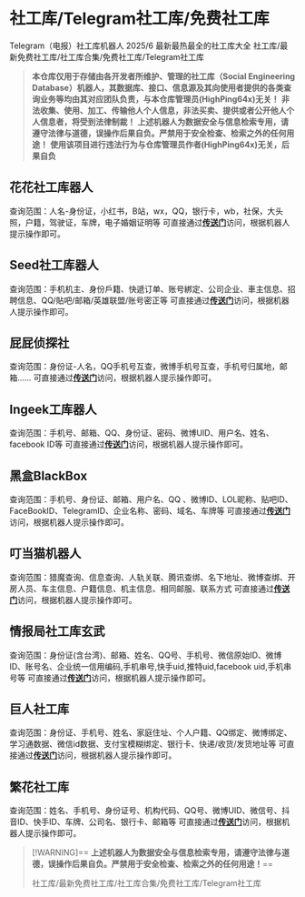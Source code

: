 # 社工库/Telegram社工库/免费社工库

Telegram（电报）社工库机器人
2025/6 最新最热最全的社工库大全
社工库/最新免费社工库/社工库合集/免费社工库/Telegram社工库

> **本仓库仅用于存储由各开发者所维护、管理的社工库（Social Engineering Database）机器人，其数据库、接口、信息源及其向使用者提供的各类查询业务等均由其对应团队负责，与本仓库管理员(HighPing64x)无关！**
> **非法收集、使用、加工、传输他人个人信息，非法买卖、提供或者公开他人个人信息者，将受到法律制裁！**
> **上述机器人为数据安全与信息检索专用，请遵守法律与道德，误操作后果自负。严禁用于安全检查、检索之外的任何用途！**
> **使用该项目进行违法行为与仓库管理员作者(HighPing64x)无关，后果自负**

## 花花社工库器人
查询范围：人名-身份证，小红书，B站，wx，QQ，银行卡，wb，社保，大头照，户籍，驾驶证，车牌，电子婚姻证明等
可直接通过[**传送门**](https://t.me/sgkvipbot?start=vip_1395007)访问，根据机器人提示操作即可。

## Seed社工库器人
查询范围：手机机主、身份戶籍、快遞订单、账号綁定、公司企业、車主信息、招聘信息、QQ/貼吧/邮箱/英雄联盟/账号密正等
可直接通过[**传送门**](https://t.me/SeedSGKBOT?start=PcTZ6SMFtTZcgXJ6UizCuh)访问，根据机器人提示操作即可。

## 屁屁侦探社
查询范围：身份证-人名，QQ手机号互查，微博手机号互查，手机号归属地，邮箱……
可直接通过[**传送门**](http://t.me/ppsgk_bot?start=7992241473)访问，根据机器人提示操作即可。

## Ingeek工库器人
查询范围：手机号、邮箱、QQ、身份证、密码、微博UID、用户名、姓名、facebook ID等
可直接通过[**传送门**](https://t.me/ingeeksgkbot?start=Nzk5MjI0MTQ3Mw==)访问，根据机器人提示操作即可。

## 黑盒BlackBox
查询范围：手机号、身份证、邮箱、用户名、QQ 、微博ID、LOL昵称、贴吧ID、FaceBookID、TelegramID、企业名称、密码、域名、车牌等
可直接通过[**传送门**](https://t.me/BOXsgkbot?start=sH9j0Oz)访问，根据机器人提示操作即可。

## 叮当猫机器人
查询范围：猎魔查询、信息查询、人轨关联、腾讯查绑、名下地址、微博查绑、开房人员、车主信息、户籍信息、机主信息、相同邮服、联系方式
可直接通过[**传送门**](https://t.me/DingDangCats_Bot?start=826a16852fafb484)访问，根据机器人提示操作即可。

## 情报局社工库玄武
查询范围：身份证(含台湾)、邮箱、姓名、QQ号、手机号、微信原始ID、微博ID、账号名、企业统一信用编码,手机串号,快手uid,推特uid,facebook uid,手机串号等
可直接通过[**传送门**](https://t.me/QingBaoJuXuanwubot?start=Nzk5MjI0MTQ3Mw==)访问，根据机器人提示操作即可。

## 巨人社工库
查询范围：身份证、手机号、姓名、家庭住址、个人户籍、QQ绑定、微博绑定、学习通数据、微信id数据、支付宝模糊绑定、银行卡、快递/收货/发货地址等
可直接通过[**传送门**](https://t.me/jrsgk2_bot?start=Nzk5MjI0MTQ3Mw==)访问，根据机器人提示操作即可。

## 繁花社工库
查询范围：姓名、手机号、身份证号、机构代码、QQ号、微博UID、微信号、抖音ID、快手ID、车牌、公司名、银行卡、邮箱等
可直接通过[**传送门**](t.me/FanHuaSGK_bot?start=FanHua_PEVGTDTF)访问，根据机器人提示操作即可。

> [!WARNING]\==
> **上述机器人为数据安全与信息检索专用，请遵守法律与道德，误操作后果自负。严禁用于安全检查、检索之外的任何用途！**==
>
> 社工库/最新免费社工库/社工库合集/免费社工库/Telegram社工库
